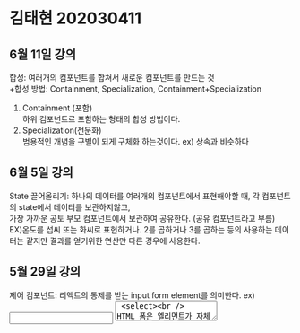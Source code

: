 # 김태현 202030411

## 6월 11일 강의
합성: 여러개의 컴포넌트를 합쳐서 새로운 컴포넌트를 만드는 것  
+합성 방법: Containment, Specialization, Containment+Specialization  

1) Containment (포함)  
하위 컴포넌트르 포함하는 형태의 합성 방법이다.  
2) Specialization(전문화)  
범용적인 개념을 구별이 되게 구체화 하는것이다. ex) 상속과 비슷하다  

## 6월 5일 강의
State 끌어올리기: 하나의 데이터를 여러개의 컴포넌트에서 표현해야할 때, 각 컴포넌트의 state에서 데이터를 보관하지않고,  
가장 가까운 공토 부모 컴포넌트에서 보관하여 공유한다. (공유 컴포넌트라고 부름)  
EX)온도를 섭씨 또는 화씨로 표현하거나. 2를 곱하거나 3를 곱하는 등의 사용하는 데이터는 같지만 결과를 얻기위한 연산만 다른 경우에 사용한다.  

## 5월 29일 강의
제어 컴포넌트: 리액트의 통제를 받는 input form element를 의미한다. ex) <input> <textarea> <select>  
HTML 폼은 엘리먼트가 자체적으로 state를 관리하기 떄문에, JS 코드로 각각의 값에 접근하기 어렵다.    
그래서 리액트는 제어 컴포넌트의 모든 데이터를 한 곳의 state에서 관리한다.  

## 5월 22일 강의
여러개의 컴포넌트 렌더링 하는 방법: map() 함수 이용  
리스트와 키: 키는 리스트에서 아테임을 구분하기 위한 문자열이고, 키의 값은 고유해야한다. ex)인덱스 사용  
★키를 명시적으로 넣지 않으면, 기본적으로 인덱스를 키 값으로 사용한다.  

## 5월 8일 강의
조건부 렌더링은 리액트에서 조건에 따라(IF절) 다른 엘리트를를 보여주는 기술이다.  
엘리먼트 변수: 말 그대로, 리액트 엘리먼트를 변수처럼 다루는 방법이다.  
인라인 조건: if문을 사용하지 않고 조건문을 코드 안에 집어 넣는 방법 (삼항 연산자와 비슷)  
컴포넌트 렌더링 막기: null을 반환하거나 조건부로 return을 사용하여 렌더링을 막을 수 있다.  

## 5월 1일 강의
이벤트 핸들링은 HTML 이벤트와 비슷하다. 다른점은 리액트의 이벤트 이름은 캐멀 케이스로 작성 EX)onClick, onChange  
이벤트 핸들러는 메서드 형태로 정의되며, JSX에서는 해당 메서드 이름만을 이벤트 핸들러로 전달한다.  
참고: 이벤트 핸들러는 이벤트 리스너라고도 부른다.

## 4월 17일 강의
훅: 함수 컴포넌트에서 state를 정의해서 사용하거나 컴포넌트의 생명주기에 맞춰 어떤 코드가 실행되도록 지원함. 훅은 use전치사를 사용한다. Ex) useState()  
클래스 컴포넌트 state VS 함수 컴포넌트 state  
ㄴ클래스 컴포넌트: setState() 함수 하나를 사용해서 모든 state값을 업데이트할 수 있다.  
ㄴ함수 컴포넌트: useState()를 사용하여 변수 각각에 대해 set함수가 존재한다.  

1) useState() 훅  
언제 쓰나? -> state를 사용할 때 쓴다.  
형태: const [변수명, set함수명] = useState(초깃값);   

2) useEffect() 훅  
언제 쓰나? -> 사이드 이펙트를 사용할 때 쓴다.  
사이드 이펙트: 리액트에서는 렌더링이 끝나고 실행되야하는 작업을 의미  
형태: useEffect(이펙트 함수, 의존성 배열)  
useEffect( ( ) =>  
    //컴포넌트가 마운트 된 이후와 업데이트마다 실행되는 부분  
    return() => {//컴포넌트가 언마운트 될 때 실행되는 부분}  
}, [의존성 배열])

구체적으로 언제 쓰나? -> 배열의 값이 변경되었을 때 함수를 실행하게 하고 싶을 때 쓴다.  
기타 사용법  
    a) 컴포넌트가 업데이트될 때(state가 바뀔 때)마다 함수를 실행하게 하고싶으면 배열을 생략한다.   
    
기타 내용  
    a)	이펙트 함수는 컴포넌트가 생성될 때도 실행된다  
    b)	빈 배열을 넣으면 이펙트함수는 마운트와 언마운트에만 실행된다.   
    
3) useMemo() 훅  
언제 쓰나? -> memoized value를 사용하고 싶을 때 쓴다.  
memoized value 란? 함수가 실행된 결과다. 연산 비용이 높은 함수의 대책으로, 입력 값이 같으면 함수를 실행하지 않고 저장된 결과를 반환하는 것이다.

useMemo( ) => {return compute(a, b)}, [의존성 배열]   

기타 내용  
    a)	함수는 렌더링이 일어나는 동안 실행된다.  
    b)	빈 배열을 넣으면 함수는 마운트 시에만 실행된다.  
    c)	배열은 반드시 넣자.  
eslinet-plugin-react-hooks 패키지: 설치하면 useMemo() 훅에 배열을 안 넣으면 경고를 표시한다.  

4) useCallBack() 훅
useMemo()훅과 같은 역할을 한다. 다른 점은 값이 아닌 함수를 반환한다.  
기타 사용법: ref와 태그가 연결된 후에 함수를 실행하고 싶을 때 쓴다.   

5) useRef() 훅  
변경 가능한 current 속성을 가진 하나의 상자이다. 태그와 매핑할 때 쓴다.  
Current 속성을 변경해도 재렌더링이 안 일어난다.  
useRef() 안 써도 태그에 ref 속성만 있으면 태그와 변수를 매핑할 수 있다.   

## 4월 11일 강의
국회의원 투표날이라서 휴강

## 4월 3일 강의
컴포넌트 종류: 함수 컴포넌트, 클래스 컴포넌트  
요즘은 주로 함수형 컴포넌트 사용한다. 함수 컴포넌트를 개선하는 과정에서 개발된 것이 훅이다.

함수형  
function welcome(props){
    return 태그
}  

함수형은 import react 안해도댐  


클래스형  
DOM.render(){
    
}  

컴포넌트 넣을때 index.js에 직접 넣지 말고 App.js에 넣기  

컴포넌트 종류: 함수 컴포넌트, 클래스 컴포넌트

컴포넌트 합성: 여러 개의 컴포넌트를 합쳐서 또 다른 컴포넌트를 만든다.
컴포넌트 추출: 복잡한 컴포넌트를 쪼개서 여러 개의 컴포넌트를 나눈다.

생명주기: 클래스 컴포넌트와 관련된 내용
State: 리액트 컴포넌트 상태이고 그냥 자바 스크립트 객체다.
State를 변경하고자 할 때에는 setState() 함수를 사용해야한다.
컴포넌트 생명주기: 컴포넌트가 계속 존재하는 것이 아니라, 시간의 흐름에 따라 생성되고
업데이트되다가 사라진다.
ㄴ마운트: 컴포넌트가 실행된 시점
ㄴ업데이트: 컴포넌트의 props가 변경되거나 setState()함수 호출에 의해 state가 변경될 때 일어남
ㄴ언마운트: 상위 컴포넌트에서 현재 컴포넌트를 더 이상 화면에 표시하지 안게 될 때 일어남

VS CODE 코드 정렬 단축키: 알트+쉬프트+F
리액트로 개발할 때에는 크롬 개발자 도구보다 React Developr Tools이 좋다

## 3월 27일 강의
JSX: 자바스크립트 확장 문법  

옳바른 워킹 디렉토리  
ㄴ프로젝트1  
ㄴ프로젝트2  
ㄴREADME.MD  

리액트는 리얼타임이기때문에, 디렉토리 열면 바로 NPM START  

리액트 엘리먼트: Virtual DOM
DOM 엘리먼트: 페이지의 모든 정보를 갖고 있어 무겁다.

엘리먼트: 태그의 속성도 포함  
마크다운 br: 뒤에 공백두개  

export default 함수에 안붙이고 밑에 다 해도댐 (class 형식을 쓴 옜날 방식) 

리액트 구조: 하나의 컴포넌트를 root로해서 하위 컴포넌트들이 존재하는 구조
리액트 장점: 변경된 내용을 빠르게 사용자에게 보여줄 수 있다.
리액트 특징: 컴포넌트 기반 구조다. 모든 페이지가 컴포넌트로 구성되어 있다.
ㄴ하나의 컴포넌트는 또 다른 여러 개의 컴포넌트의 조합으로 구성될 수 있다.
State: 컴포넌트 상태 

JSX: HTML을 자바스크립트로 바꾼다. 내부적으로 createElement() 함수를 사용한다.
JSX: 렌더링하기 전에 문자열로 변환하기 때문에, XSS를 방어한다. 

어디서든 컴포넌트(JSX) 내 함수를 태그처럼 쓸 수 있다.
ㄴ컴포넌트 엘리먼트는 첫 글자가 대문자다. Ex)<Button></Button>

## 3월 20일 강의
모바일이 유행하면서 클릭 방식은 저물고, 스크롤 방식이 히트했다.
리액트는 바뀐 부분만 건드는 Virtual DOM이라 렌더링 속도가 빠르다 (비동기식 기술 사용)
npm은 Node.js를 설치하면 자동으로 함께 설치된다.

[npm err exit handler never called 에러 해결]  
npm install -g npm@latest  
npx create-react-app my-app  

안되면 create 명령어 여러번  

## 3월 13일 강의
교수님 짱짱맨
